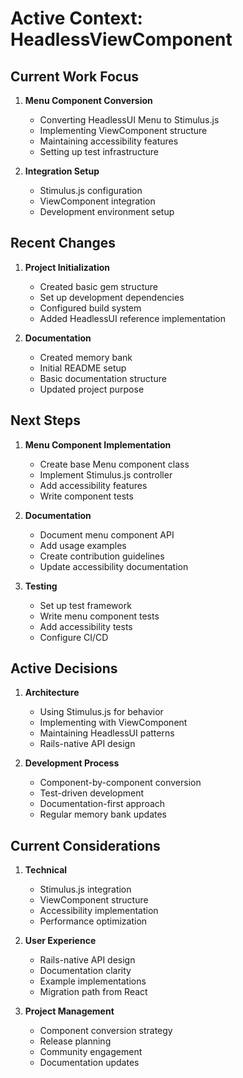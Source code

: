 # Active Context: HeadlessViewComponent

## Current Work Focus
1. **Menu Component Conversion**
   - Converting HeadlessUI Menu to Stimulus.js
   - Implementing ViewComponent structure
   - Maintaining accessibility features
   - Setting up test infrastructure

2. **Integration Setup**
   - Stimulus.js configuration
   - ViewComponent integration
   - Development environment setup

## Recent Changes
1. **Project Initialization**
   - Created basic gem structure
   - Set up development dependencies
   - Configured build system
   - Added HeadlessUI reference implementation

2. **Documentation**
   - Created memory bank
   - Initial README setup
   - Basic documentation structure
   - Updated project purpose

## Next Steps
1. **Menu Component Implementation**
   - Create base Menu component class
   - Implement Stimulus.js controller
   - Add accessibility features
   - Write component tests

2. **Documentation**
   - Document menu component API
   - Add usage examples
   - Create contribution guidelines
   - Update accessibility documentation

3. **Testing**
   - Set up test framework
   - Write menu component tests
   - Add accessibility tests
   - Configure CI/CD

## Active Decisions
1. **Architecture**
   - Using Stimulus.js for behavior
   - Implementing with ViewComponent
   - Maintaining HeadlessUI patterns
   - Rails-native API design

2. **Development Process**
   - Component-by-component conversion
   - Test-driven development
   - Documentation-first approach
   - Regular memory bank updates

## Current Considerations
1. **Technical**
   - Stimulus.js integration
   - ViewComponent structure
   - Accessibility implementation
   - Performance optimization

2. **User Experience**
   - Rails-native API design
   - Documentation clarity
   - Example implementations
   - Migration path from React

3. **Project Management**
   - Component conversion strategy
   - Release planning
   - Community engagement
   - Documentation updates 